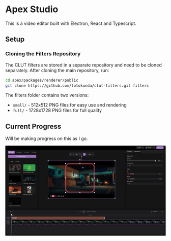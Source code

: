 # Apex Studio

This is a video editor built with Electron, React and Typescript.

## Setup

### Cloning the Filters Repository

The CLUT filters are stored in a separate repository and need to be cloned separately. After cloning the main repository, run:

```bash
cd apex/packages/renderer/public
git clone https://github.com/totokunda/clut-filters.git filters
```

The filters folder contains two versions:
- `small/` - 512x512 PNG files for easy use and rendering
- `full/` - 1728x1728 PNG files for full quality

## Current Progress
Will be making progress on this as I go.

![Progress](packages/renderer/public/preview.png)
